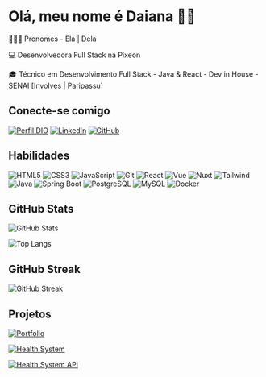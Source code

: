 # Olá, meu nome é Daiana  👋🏻 
<p>👱🏻‍♀️ Pronomes - Ela | Dela </p>
<p>💻 Desenvolvedora Full Stack na Pixeon</p>
<p>🎓 Técnico em Desenvolvimento Full Stack - Java & React - Dev in House - SENAI [Involves | Paripassu]</p>
  


## Conecte-se comigo

[![Perfil DIO](https://img.shields.io/badge/-Meu%20Perfil%20na%20DIO-0094A1?style=for-the-badge)](https://www.dio.me/users/daianaem_12) 
[![LinkedIn](https://img.shields.io/badge/LinkedIn-01D7DE?style=for-the-badge&logo=linkedin&logoColor=fff)](https://www.linkedin.com/in/daiana-eger-michels/)
[![GitHub](https://img.shields.io/badge/GitHub-9F44D3?style=for-the-badge&logo=github&logoColor=fff)](https://github.com/DaianaEgerMichels)



## Habilidades

![HTML5](https://img.shields.io/badge/HTML5-333366?style=for-the-badge&logo=html5&logoColor=fff)
![CSS3](https://img.shields.io/badge/CSS3-333366?style=for-the-badge&logo=css3&logoColor=fff)
![JavaScript](https://img.shields.io/badge/JavaScript-333366?style=for-the-badge&logo=javascript&logoColor=fff)
![Git](https://img.shields.io/badge/Git-333366?style=for-the-badge&logo=git&logoColor=fff)
![React](https://img.shields.io/badge/React-333366?style=for-the-badge&logo=react&logoColor=fff)
![Vue](https://img.shields.io/badge/Vue-333366?style=for-the-badge&logo=vue.js&logoColor=fff)
![Nuxt](https://img.shields.io/badge/Nuxt.js-333366?style=for-the-badge&logo=nuxt.js&logoColor=fff)
![Tailwind](https://img.shields.io/badge/Tailwind-333366?style=for-the-badge&logo=tailwindcss&logoColor=fff)
![Java](https://img.shields.io/badge/Java-333366?style=for-the-badge&logo=java&logoColor=fff)
![Spring Boot](https://img.shields.io/badge/Spring-333366?style=for-the-badge&logo=spring&logoColor=fff)
![PostgreSQL](https://img.shields.io/badge/PostgreSQL-333366?style=for-the-badge&logo=postgresql&logoColor=fff)
![MySQL](https://img.shields.io/badge/MySQL-333366?style=for-the-badge&logo=mysql&logoColor=fff)
![Docker](https://img.shields.io/badge/Docker-333366?style=for-the-badge&logo=docker&logoColor=fff)
  

## GitHub Stats

![GitHub Stats](https://github-readme-stats.vercel.app/api?username=DaianaEgerMichels&show_icons=true&icon_color=006494&title_color=7367F0&theme=radical&line_height=27&border_color=30A3DC)

![Top Langs](https://github-readme-stats-git-masterrstaa-rickstaa.vercel.app/api/top-langs/?username=DaianaEgerMichels&layout=compact&theme=radical&border_color=30A3DC&title_color=7367F0&line_height=27)

## GitHub Streak

[![GitHub Streak](https://streak-stats.demolab.com/?user=DaianaEgerMichels&theme=radical&border=30A3DC&dates=7367F0)](https://git.io/streak-stats)

## Projetos

[![Portfolio](https://github-readme-stats.vercel.app/api/pin/?username=DaianaEgerMichels&repo=my-portfolio&theme=radical&border_color=30A3DC&show_icons=true&icon_color=30A3DC&title_color=7367F0&text_color=FFF)](https://github.com/DaianaEgerMichels/my-portfolio)

[![Health System](https://github-readme-stats.vercel.app/api/pin/?username=DaianaEgerMichels&repo=HealthcareInstitution-app&theme=radical&border_color=30A3DC&show_icons=true&icon_color=30A3DC&title_color=7367F0&text_color=FFF)](https://github.com/DaianaEgerMichels/HealthcareInstitution-app)

[![Health System API](https://github-readme-stats.vercel.app/api/pin/?username=DaianaEgerMichels&repo=HealthcareInstitution-api&theme=radical&border_color=30A3DC&show_icons=true&icon_color=30A3DC&title_color=7367F0&text_color=FFF)](https://github.com/DaianaEgerMichels/HealthcareInstitution-api)
